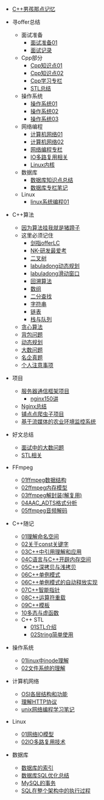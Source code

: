 * [C++男孩那点记忆](/README.md)

* 寻offer总结
  * 面试准备  
    * [面试准备01](/寻offer总结/我要进大厂/面试准备01.md)
    * [面试记录](/寻offer总结/我要进大厂/面试记录.md)
  * Cpp部分
    * [Cpp知识点01](/寻offer总结/Cpp基础/Cpp知识点01.md)
    * [Cpp知识点02](/寻offer总结/Cpp基础/Cpp知识点02.md)
    * [Cpp学习专栏](/寻offer总结/Cpp基础/Cpp学习专栏/Cpp学习笔记.md)
    * [STL总结](/寻offer总结/Cpp基础/STL总结.md)
  * 操作系统
    * [操作系统01](/寻offer总结/操作系统/操作系统01.md) 
    * [操作系统02](/寻offer总结/操作系统/操作系统02.md) 
    * [操作系统03](/寻offer总结/操作系统/操作系统03.md) 
  * 网络编程
    * [计算机网络01](/寻offer总结/计算机网络/计算机网络01.md) 
    * [计算机网络02](/寻offer总结/计算机网络/计算机网络02.md) 
    * [网络编程专栏](/寻offer总结/计算机网络/网络编程专栏学习/网络编程学习笔记.md)
    * [IO多路复用相关](/寻offer总结/linux编程/IO多路复用相关.md)
    * [Linux内核](/寻offer总结/linux编程/Linux内核.md)
  * 数据库
    * [数据库知识点总结](/寻offer总结/数据库/数据库知识点总结.md) 
    * [数据库专栏笔记](/寻offer总结/数据库/数据库专栏学习/数据库专栏笔记.md) 
  * Linux
    * [linux系统编程01](/寻offer总结/linux编程/Linux系统编程1.md)

* C++算法
  * [因为算法挂我就是猪蹄子](/算法/这里必须记住/我要进大厂.md)
  * 这里必须记住
    * [剑指offerLC](/算法/这里必须记住/剑指offerLC.md)
    * [NK-研发最爱考](/算法/这里必须记住/NK-研发最爱考.md)
    * [二叉树](/算法/这里必须记住/二叉树.md)
    * [labuladong动态规划](/算法/这里必须记住/labuladong动态规划.md)
    * [labuladong滑动窗口](/算法/这里必须记住/labuladong滑动窗口.md)
    * [回溯算法](/算法/这里必须记住/回溯算法.md)
    * [数组](/算法/这里必须记住/数组.md)
    * [二分查找](/算法/这里必须记住/二分查找.md)
    * [字符串](/算法/这里必须记住/字符串.md)
    * [链表](/算法/这里必须记住/链表.md)
    * [栈与队列](/算法/这里必须记住/栈与队列.md)
  * [贪心算法](/算法/贪心算法.md)
  * [背包问题](/算法/背包问题.md)
  * [动态规划](/算法/动态规划.md)
  * [大数问题](/算法/大数问题.md)
  * [名企真题](/算法/名企真题.md)
  * [个人注意事项](/算法/注意事项.md)

* 项目
  * [服务器通信框架项目](/Cpp项目/通讯实战项目/note.md)
    * [nginx150讲](/Cpp项目/通讯实战项目/nginx150讲.md)
  * [Nginx总结](/Cpp项目/通讯实战项目/nginx总结.md)
  * [铺点点爬虫子项目](/Cpp项目/铺点点爬虫子项目/projectdoc.md)
  * [基于流媒体的农业环境监控系统](/Cpp项目/基于流媒体的农业环境监控系统/ProjectNote.md)



* 好文总结
  * [面试中的大数问题](/好文总结/面试中的大数问题.md)
  * [STL相关](/好文总结/STL相关.md)
* FFmpeg
  * [01ffmpeg数据结构](/音视频开发/ffmpeg/01ffmpeg数据结构.md)
  * [02ffmpeg内存模型](/音视频开发/ffmpeg/02ffmpeg内存模型.md)
  * [03ffmpeg解封装(解复用)](/音视频开发/ffmpeg/03ffmpeg解封装(解复用).md)
  * [04AAC_ADTS格式分析](/音视频开发/ffmpeg/04AAC_ADTS格式分析.md)
  * [05ffmpeg音频解码](/音视频开发/ffmpeg/05ffmpeg音频解码.md)

* C++随记
  * [01理解命名空间](/C++随记/01理解命名空间.md)
  * [02关于const关键字](/C++随记/02关于const关键字.md)
  * [03C++中引用理解和应用](/C++随记/03C++中引用理解和应用.md)
  * [04C语言与C++开辟内存空间](/C++随记/04C语言与C++开辟内存空间.md)
  * [05C++深拷贝与浅拷贝](/C++随记/05C++深拷贝和浅拷贝.md)
  * [06C++单例模式](/C++随记/06C++单例模式.md)
  * [06C++单例模式的自动释放实现](/C++随记/06C++单例模式的自动释放实现.md)
  * [07C++智能指针](/C++随记/07C++智能指针.md)
  * [08C++运算符重载](/C++随记/08C++运算符重载.md)
  * [09C++模板](/C++随记/09C++模板.md)
  * [10多态与虚函数](/C++随记/10多态与虚函数.md)
  * C++ STL
    * [01STL介绍](/C++随记/STL学习/01STL介绍.md)
    * [02String简单使用](/C++随记/STL学习/02string简单使用.md)

* 操作系统
  * [01linux中inode理解](/操作系统/01linux中inode理解.md)
  * [02文件系统的理解](/操作系统/02文件系统的理解.md)

* 计算机网络
  * [OSI各层结构和功能](/计算机网络/OSI与TcpIp各层的结构和功能.md)
  * [理解HTTP协议](/计算机网络/理解HTTP协议.md)
  * [unix网络编程学习笔记](/计算机网络/unix网络编程学习笔记.md)
  
* Linux
  * [01网络IO模型](/Linux/01网络IO模型.md)
  * [02IO多路复用技术](/Linux/02IO多路复用技术.md)

* 数据库
  * [数据库的索引](/数据库/数据库的索引.md)
  * [数据库SQL优化总结](/数据库/数据库SQL优化总结.md)
  * [MySQL的事务](/数据库/MySQL的事务.md)
  * [SQL在整个架构中的执行过程](/数据库/SQL在整个架构中的执行过程.md)
  

